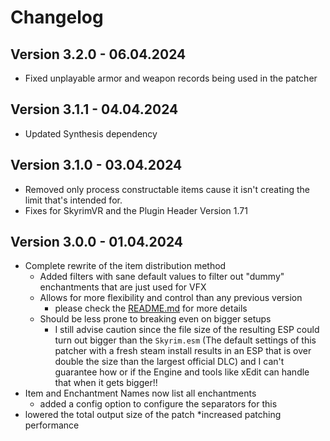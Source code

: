 ﻿# Changelog

## Version 3.2.0 - 06.04.2024
* Fixed unplayable armor and weapon records being used in the patcher

## Version 3.1.1 - 04.04.2024
* Updated Synthesis dependency

## Version 3.1.0 - 03.04.2024
* Removed only process constructable items cause it isn't creating the limit that's intended for.
* Fixes for SkyrimVR and the Plugin Header Version 1.71

## Version 3.0.0 - 01.04.2024
* Complete rewrite of the item distribution method
  * Added filters with sane default values to filter out "dummy" enchantments that are just used for VFX
  * Allows for more flexibility and control than any previous version
    * please check the [README.md](README.md) for more details
  * Should be less prone to breaking even on bigger setups
    * I still advise caution since the file size of the resulting ESP could turn out bigger than 
      the `Skyrim.esm` (The default settings of this patcher with a fresh steam install results 
      in an ESP that is over double the size than the largest official DLC) and I can't guarantee how
      or if the Engine and tools like xEdit can handle that when it gets bigger!!
* Item and Enchantment Names now list all enchantments
  * added a config option to configure the separators for this
* lowered the total output size of the patch
*increased patching performance
